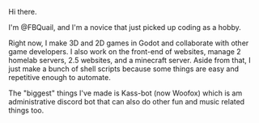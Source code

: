 Hi there.

I'm @FBQuail, and I'm a novice that just picked up coding as a hobby.

Right now, I make 3D and 2D games in Godot and collaborate with other game developers. I also work on the front-end of websites, manage 2 homelab servers, 2.5 websites, and a minecraft server. Aside from that, I just make a bunch of shell scripts because some things are easy and repetitive enough to automate. 

The "biggest" things I've made is Kass-bot (now Woofox) which is am administrative discord bot that can also do other fun and music related things too.
